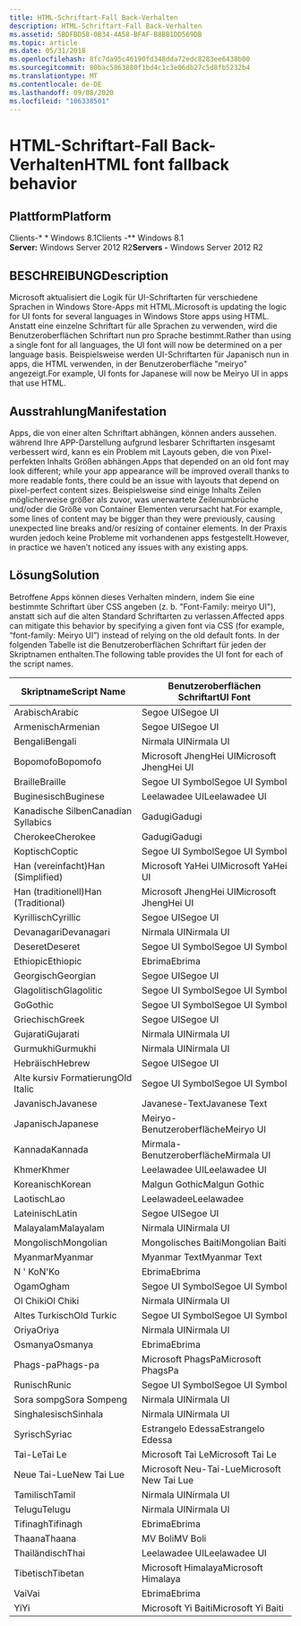 ```yaml
---
title: HTML-Schriftart-Fall Back-Verhalten
description: HTML-Schriftart-Fall Back-Verhalten
ms.assetid: 5BDFBD58-0B34-4A58-BFAF-B8BB1DD569DB
ms.topic: article
ms.date: 05/31/2018
ms.openlocfilehash: 8fc7da95c46190fd348dda72edc8283ee6438b00
ms.sourcegitcommit: 80bac5863880f1bd4c1c3e06db27c5d8fb5232b4
ms.translationtype: MT
ms.contentlocale: de-DE
ms.lasthandoff: 09/08/2020
ms.locfileid: "106338501"
---
```

# <a name="html-font-fallback-behavior"></a><span data-ttu-id="9bd6a-103">HTML-Schriftart-Fall Back-Verhalten</span><span class="sxs-lookup"><span data-stu-id="9bd6a-103">HTML font fallback behavior</span></span>

## <a name="platform"></a><span data-ttu-id="9bd6a-104">Plattform</span><span class="sxs-lookup"><span data-stu-id="9bd6a-104">Platform</span></span>

<span data-ttu-id="9bd6a-105">Clients-\* \* Windows 8.1</span><span class="sxs-lookup"><span data-stu-id="9bd6a-105">Clients -\*\* Windows 8.1</span></span>  
<span data-ttu-id="9bd6a-106">**Server:** Windows Server 2012 R2</span><span class="sxs-lookup"><span data-stu-id="9bd6a-106">**Servers -** Windows Server 2012 R2</span></span>  


## <a name="description"></a><span data-ttu-id="9bd6a-107">BESCHREIBUNG</span><span class="sxs-lookup"><span data-stu-id="9bd6a-107">Description</span></span>

<span data-ttu-id="9bd6a-108">Microsoft aktualisiert die Logik für UI-Schriftarten für verschiedene Sprachen in Windows Store-Apps mit HTML.</span><span class="sxs-lookup"><span data-stu-id="9bd6a-108">Microsoft is updating the logic for UI fonts for several languages in Windows Store apps using HTML.</span></span> <span data-ttu-id="9bd6a-109">Anstatt eine einzelne Schriftart für alle Sprachen zu verwenden, wird die Benutzeroberflächen Schriftart nun pro Sprache bestimmt.</span><span class="sxs-lookup"><span data-stu-id="9bd6a-109">Rather than using a single font for all languages, the UI font will now be determined on a per language basis.</span></span> <span data-ttu-id="9bd6a-110">Beispielsweise werden UI-Schriftarten für Japanisch nun in apps, die HTML verwenden, in der Benutzeroberfläche "meiryo" angezeigt.</span><span class="sxs-lookup"><span data-stu-id="9bd6a-110">For example, UI fonts for Japanese will now be Meiryo UI in apps that use HTML.</span></span>

## <a name="manifestation"></a><span data-ttu-id="9bd6a-111">Ausstrahlung</span><span class="sxs-lookup"><span data-stu-id="9bd6a-111">Manifestation</span></span>

<span data-ttu-id="9bd6a-112">Apps, die von einer alten Schriftart abhängen, können anders aussehen. während Ihre APP-Darstellung aufgrund lesbarer Schriftarten insgesamt verbessert wird, kann es ein Problem mit Layouts geben, die von Pixel-perfekten Inhalts Größen abhängen.</span><span class="sxs-lookup"><span data-stu-id="9bd6a-112">Apps that depended on an old font may look different; while your app appearance will be improved overall thanks to more readable fonts, there could be an issue with layouts that depend on pixel-perfect content sizes.</span></span> <span data-ttu-id="9bd6a-113">Beispielsweise sind einige Inhalts Zeilen möglicherweise größer als zuvor, was unerwartete Zeilenumbrüche und/oder die Größe von Container Elementen verursacht hat.</span><span class="sxs-lookup"><span data-stu-id="9bd6a-113">For example, some lines of content may be bigger than they were previously, causing unexpected line breaks and/or resizing of container elements.</span></span> <span data-ttu-id="9bd6a-114">In der Praxis wurden jedoch keine Probleme mit vorhandenen apps festgestellt.</span><span class="sxs-lookup"><span data-stu-id="9bd6a-114">However, in practice we haven’t noticed any issues with any existing apps.</span></span>

## <a name="solution"></a><span data-ttu-id="9bd6a-115">Lösung</span><span class="sxs-lookup"><span data-stu-id="9bd6a-115">Solution</span></span>

<span data-ttu-id="9bd6a-116">Betroffene Apps können dieses Verhalten mindern, indem Sie eine bestimmte Schriftart über CSS angeben (z. b. "Font-Family: meiryo UI"), anstatt sich auf die alten Standard Schriftarten zu verlassen.</span><span class="sxs-lookup"><span data-stu-id="9bd6a-116">Affected apps can mitigate this behavior by specifying a given font via CSS (for example, “font-family: Meiryo UI”) instead of relying on the old default fonts.</span></span> <span data-ttu-id="9bd6a-117">In der folgenden Tabelle ist die Benutzeroberflächen Schriftart für jeden der Skriptnamen enthalten.</span><span class="sxs-lookup"><span data-stu-id="9bd6a-117">The following table provides the UI font for each of the script names.</span></span>



| <span data-ttu-id="9bd6a-118">Skriptname</span><span class="sxs-lookup"><span data-stu-id="9bd6a-118">Script Name</span></span>        | <span data-ttu-id="9bd6a-119">Benutzeroberflächen Schriftart</span><span class="sxs-lookup"><span data-stu-id="9bd6a-119">UI Font</span></span>               |
|--------------------|-----------------------|
| <span data-ttu-id="9bd6a-120">Arabisch</span><span class="sxs-lookup"><span data-stu-id="9bd6a-120">Arabic</span></span>             | <span data-ttu-id="9bd6a-121">Segoe UI</span><span class="sxs-lookup"><span data-stu-id="9bd6a-121">Segoe UI</span></span>              |
| <span data-ttu-id="9bd6a-122">Armenisch</span><span class="sxs-lookup"><span data-stu-id="9bd6a-122">Armenian</span></span>           | <span data-ttu-id="9bd6a-123">Segoe UI</span><span class="sxs-lookup"><span data-stu-id="9bd6a-123">Segoe UI</span></span>              |
| <span data-ttu-id="9bd6a-124">Bengali</span><span class="sxs-lookup"><span data-stu-id="9bd6a-124">Bengali</span></span>            | <span data-ttu-id="9bd6a-125">Nirmala UI</span><span class="sxs-lookup"><span data-stu-id="9bd6a-125">Nirmala UI</span></span>            |
| <span data-ttu-id="9bd6a-126">Bopomofo</span><span class="sxs-lookup"><span data-stu-id="9bd6a-126">Bopomofo</span></span>           | <span data-ttu-id="9bd6a-127">Microsoft JhengHei UI</span><span class="sxs-lookup"><span data-stu-id="9bd6a-127">Microsoft JhengHei UI</span></span> |
| <span data-ttu-id="9bd6a-128">Braille</span><span class="sxs-lookup"><span data-stu-id="9bd6a-128">Braille</span></span>            | <span data-ttu-id="9bd6a-129">Segoe UI Symbol</span><span class="sxs-lookup"><span data-stu-id="9bd6a-129">Segoe UI Symbol</span></span>       |
| <span data-ttu-id="9bd6a-130">Buginesisch</span><span class="sxs-lookup"><span data-stu-id="9bd6a-130">Buginese</span></span>           | <span data-ttu-id="9bd6a-131">Leelawadee UI</span><span class="sxs-lookup"><span data-stu-id="9bd6a-131">Leelawadee UI</span></span>         |
| <span data-ttu-id="9bd6a-132">Kanadische Silben</span><span class="sxs-lookup"><span data-stu-id="9bd6a-132">Canadian Syllabics</span></span> | <span data-ttu-id="9bd6a-133">Gadugi</span><span class="sxs-lookup"><span data-stu-id="9bd6a-133">Gadugi</span></span>                |
| <span data-ttu-id="9bd6a-134">Cherokee</span><span class="sxs-lookup"><span data-stu-id="9bd6a-134">Cherokee</span></span>           | <span data-ttu-id="9bd6a-135">Gadugi</span><span class="sxs-lookup"><span data-stu-id="9bd6a-135">Gadugi</span></span>                |
| <span data-ttu-id="9bd6a-136">Koptisch</span><span class="sxs-lookup"><span data-stu-id="9bd6a-136">Coptic</span></span>             | <span data-ttu-id="9bd6a-137">Segoe UI Symbol</span><span class="sxs-lookup"><span data-stu-id="9bd6a-137">Segoe UI Symbol</span></span>       |
| <span data-ttu-id="9bd6a-138">Han (vereinfacht)</span><span class="sxs-lookup"><span data-stu-id="9bd6a-138">Han (Simplified)</span></span>   | <span data-ttu-id="9bd6a-139">Microsoft YaHei UI</span><span class="sxs-lookup"><span data-stu-id="9bd6a-139">Microsoft YaHei UI</span></span>    |
| <span data-ttu-id="9bd6a-140">Han (traditionell)</span><span class="sxs-lookup"><span data-stu-id="9bd6a-140">Han (Traditional)</span></span>  | <span data-ttu-id="9bd6a-141">Microsoft JhengHei UI</span><span class="sxs-lookup"><span data-stu-id="9bd6a-141">Microsoft JhengHei UI</span></span> |
| <span data-ttu-id="9bd6a-142">Kyrillisch</span><span class="sxs-lookup"><span data-stu-id="9bd6a-142">Cyrillic</span></span>           | <span data-ttu-id="9bd6a-143">Segoe UI</span><span class="sxs-lookup"><span data-stu-id="9bd6a-143">Segoe UI</span></span>              |
| <span data-ttu-id="9bd6a-144">Devanagari</span><span class="sxs-lookup"><span data-stu-id="9bd6a-144">Devanagari</span></span>         | <span data-ttu-id="9bd6a-145">Nirmala UI</span><span class="sxs-lookup"><span data-stu-id="9bd6a-145">Nirmala UI</span></span>            |
| <span data-ttu-id="9bd6a-146">Deseret</span><span class="sxs-lookup"><span data-stu-id="9bd6a-146">Deseret</span></span>            | <span data-ttu-id="9bd6a-147">Segoe UI Symbol</span><span class="sxs-lookup"><span data-stu-id="9bd6a-147">Segoe UI Symbol</span></span>       |
| <span data-ttu-id="9bd6a-148">Ethiopic</span><span class="sxs-lookup"><span data-stu-id="9bd6a-148">Ethiopic</span></span>           | <span data-ttu-id="9bd6a-149">Ebrima</span><span class="sxs-lookup"><span data-stu-id="9bd6a-149">Ebrima</span></span>                |
| <span data-ttu-id="9bd6a-150">Georgisch</span><span class="sxs-lookup"><span data-stu-id="9bd6a-150">Georgian</span></span>           | <span data-ttu-id="9bd6a-151">Segoe UI</span><span class="sxs-lookup"><span data-stu-id="9bd6a-151">Segoe UI</span></span>              |
| <span data-ttu-id="9bd6a-152">Glagolitisch</span><span class="sxs-lookup"><span data-stu-id="9bd6a-152">Glagolitic</span></span>         | <span data-ttu-id="9bd6a-153">Segoe UI Symbol</span><span class="sxs-lookup"><span data-stu-id="9bd6a-153">Segoe UI Symbol</span></span>       |
| <span data-ttu-id="9bd6a-154">Go</span><span class="sxs-lookup"><span data-stu-id="9bd6a-154">Gothic</span></span>             | <span data-ttu-id="9bd6a-155">Segoe UI Symbol</span><span class="sxs-lookup"><span data-stu-id="9bd6a-155">Segoe UI Symbol</span></span>       |
| <span data-ttu-id="9bd6a-156">Griechisch</span><span class="sxs-lookup"><span data-stu-id="9bd6a-156">Greek</span></span>              | <span data-ttu-id="9bd6a-157">Segoe UI</span><span class="sxs-lookup"><span data-stu-id="9bd6a-157">Segoe UI</span></span>              |
| <span data-ttu-id="9bd6a-158">Gujarati</span><span class="sxs-lookup"><span data-stu-id="9bd6a-158">Gujarati</span></span>           | <span data-ttu-id="9bd6a-159">Nirmala UI</span><span class="sxs-lookup"><span data-stu-id="9bd6a-159">Nirmala UI</span></span>            |
| <span data-ttu-id="9bd6a-160">Gurmukhi</span><span class="sxs-lookup"><span data-stu-id="9bd6a-160">Gurmukhi</span></span>           | <span data-ttu-id="9bd6a-161">Nirmala UI</span><span class="sxs-lookup"><span data-stu-id="9bd6a-161">Nirmala UI</span></span>            |
| <span data-ttu-id="9bd6a-162">Hebräisch</span><span class="sxs-lookup"><span data-stu-id="9bd6a-162">Hebrew</span></span>             | <span data-ttu-id="9bd6a-163">Segoe UI</span><span class="sxs-lookup"><span data-stu-id="9bd6a-163">Segoe UI</span></span>              |
| <span data-ttu-id="9bd6a-164">Alte kursiv Formatierung</span><span class="sxs-lookup"><span data-stu-id="9bd6a-164">Old Italic</span></span>         | <span data-ttu-id="9bd6a-165">Segoe UI Symbol</span><span class="sxs-lookup"><span data-stu-id="9bd6a-165">Segoe UI Symbol</span></span>       |
| <span data-ttu-id="9bd6a-166">Javanisch</span><span class="sxs-lookup"><span data-stu-id="9bd6a-166">Javanese</span></span>           | <span data-ttu-id="9bd6a-167">Javanese-Text</span><span class="sxs-lookup"><span data-stu-id="9bd6a-167">Javanese Text</span></span>         |
| <span data-ttu-id="9bd6a-168">Japanisch</span><span class="sxs-lookup"><span data-stu-id="9bd6a-168">Japanese</span></span>           | <span data-ttu-id="9bd6a-169">Meiryo-Benutzeroberfläche</span><span class="sxs-lookup"><span data-stu-id="9bd6a-169">Meiryo UI</span></span>             |
| <span data-ttu-id="9bd6a-170">Kannada</span><span class="sxs-lookup"><span data-stu-id="9bd6a-170">Kannada</span></span>            | <span data-ttu-id="9bd6a-171">Mirmala-Benutzeroberfläche</span><span class="sxs-lookup"><span data-stu-id="9bd6a-171">Mirmala UI</span></span>            |
| <span data-ttu-id="9bd6a-172">Khmer</span><span class="sxs-lookup"><span data-stu-id="9bd6a-172">Khmer</span></span>              | <span data-ttu-id="9bd6a-173">Leelawadee UI</span><span class="sxs-lookup"><span data-stu-id="9bd6a-173">Leelawadee UI</span></span>         |
| <span data-ttu-id="9bd6a-174">Koreanisch</span><span class="sxs-lookup"><span data-stu-id="9bd6a-174">Korean</span></span>             | <span data-ttu-id="9bd6a-175">Malgun Gothic</span><span class="sxs-lookup"><span data-stu-id="9bd6a-175">Malgun Gothic</span></span>         |
| <span data-ttu-id="9bd6a-176">Laotisch</span><span class="sxs-lookup"><span data-stu-id="9bd6a-176">Lao</span></span>                | <span data-ttu-id="9bd6a-177">Leelawadee</span><span class="sxs-lookup"><span data-stu-id="9bd6a-177">Leelawadee</span></span>            |
| <span data-ttu-id="9bd6a-178">Lateinisch</span><span class="sxs-lookup"><span data-stu-id="9bd6a-178">Latin</span></span>              | <span data-ttu-id="9bd6a-179">Segoe UI</span><span class="sxs-lookup"><span data-stu-id="9bd6a-179">Segoe UI</span></span>              |
| <span data-ttu-id="9bd6a-180">Malayalam</span><span class="sxs-lookup"><span data-stu-id="9bd6a-180">Malayalam</span></span>          | <span data-ttu-id="9bd6a-181">Nirmala UI</span><span class="sxs-lookup"><span data-stu-id="9bd6a-181">Nirmala UI</span></span>            |
| <span data-ttu-id="9bd6a-182">Mongolisch</span><span class="sxs-lookup"><span data-stu-id="9bd6a-182">Mongolian</span></span>          | <span data-ttu-id="9bd6a-183">Mongolisches Baiti</span><span class="sxs-lookup"><span data-stu-id="9bd6a-183">Mongolian Baiti</span></span>       |
| <span data-ttu-id="9bd6a-184">Myanmar</span><span class="sxs-lookup"><span data-stu-id="9bd6a-184">Myanmar</span></span>            | <span data-ttu-id="9bd6a-185">Myanmar Text</span><span class="sxs-lookup"><span data-stu-id="9bd6a-185">Myanmar Text</span></span>          |
| <span data-ttu-id="9bd6a-186">N ' Ko</span><span class="sxs-lookup"><span data-stu-id="9bd6a-186">N'Ko</span></span>               | <span data-ttu-id="9bd6a-187">Ebrima</span><span class="sxs-lookup"><span data-stu-id="9bd6a-187">Ebrima</span></span>                |
| <span data-ttu-id="9bd6a-188">Ogam</span><span class="sxs-lookup"><span data-stu-id="9bd6a-188">Ogham</span></span>              | <span data-ttu-id="9bd6a-189">Segoe UI Symbol</span><span class="sxs-lookup"><span data-stu-id="9bd6a-189">Segoe UI Symbol</span></span>       |
| <span data-ttu-id="9bd6a-190">Ol Chiki</span><span class="sxs-lookup"><span data-stu-id="9bd6a-190">Ol Chiki</span></span>           | <span data-ttu-id="9bd6a-191">Nirmala UI</span><span class="sxs-lookup"><span data-stu-id="9bd6a-191">Nirmala UI</span></span>            |
| <span data-ttu-id="9bd6a-192">Altes Turkisch</span><span class="sxs-lookup"><span data-stu-id="9bd6a-192">Old Turkic</span></span>         | <span data-ttu-id="9bd6a-193">Segoe UI Symbol</span><span class="sxs-lookup"><span data-stu-id="9bd6a-193">Segoe UI Symbol</span></span>       |
| <span data-ttu-id="9bd6a-194">Oriya</span><span class="sxs-lookup"><span data-stu-id="9bd6a-194">Oriya</span></span>              | <span data-ttu-id="9bd6a-195">Nirmala UI</span><span class="sxs-lookup"><span data-stu-id="9bd6a-195">Nirmala UI</span></span>            |
| <span data-ttu-id="9bd6a-196">Osmanya</span><span class="sxs-lookup"><span data-stu-id="9bd6a-196">Osmanya</span></span>            | <span data-ttu-id="9bd6a-197">Ebrima</span><span class="sxs-lookup"><span data-stu-id="9bd6a-197">Ebrima</span></span>                |
| <span data-ttu-id="9bd6a-198">Phags-pa</span><span class="sxs-lookup"><span data-stu-id="9bd6a-198">Phags-pa</span></span>           | <span data-ttu-id="9bd6a-199">Microsoft PhagsPa</span><span class="sxs-lookup"><span data-stu-id="9bd6a-199">Microsoft PhagsPa</span></span>     |
| <span data-ttu-id="9bd6a-200">Runisch</span><span class="sxs-lookup"><span data-stu-id="9bd6a-200">Runic</span></span>              | <span data-ttu-id="9bd6a-201">Segoe UI Symbol</span><span class="sxs-lookup"><span data-stu-id="9bd6a-201">Segoe UI Symbol</span></span>       |
| <span data-ttu-id="9bd6a-202">Sora sompg</span><span class="sxs-lookup"><span data-stu-id="9bd6a-202">Sora Sompeng</span></span>       | <span data-ttu-id="9bd6a-203">Nirmala UI</span><span class="sxs-lookup"><span data-stu-id="9bd6a-203">Nirmala UI</span></span>            |
| <span data-ttu-id="9bd6a-204">Singhalesisch</span><span class="sxs-lookup"><span data-stu-id="9bd6a-204">Sinhala</span></span>            | <span data-ttu-id="9bd6a-205">Nirmala UI</span><span class="sxs-lookup"><span data-stu-id="9bd6a-205">Nirmala UI</span></span>            |
| <span data-ttu-id="9bd6a-206">Syrisch</span><span class="sxs-lookup"><span data-stu-id="9bd6a-206">Syriac</span></span>             | <span data-ttu-id="9bd6a-207">Estrangelo Edessa</span><span class="sxs-lookup"><span data-stu-id="9bd6a-207">Estrangelo Edessa</span></span>     |
| <span data-ttu-id="9bd6a-208">Tai-Le</span><span class="sxs-lookup"><span data-stu-id="9bd6a-208">Tai Le</span></span>             | <span data-ttu-id="9bd6a-209">Microsoft Tai Le</span><span class="sxs-lookup"><span data-stu-id="9bd6a-209">Microsoft Tai Le</span></span>      |
| <span data-ttu-id="9bd6a-210">Neue Tai-Lue</span><span class="sxs-lookup"><span data-stu-id="9bd6a-210">New Tai Lue</span></span>        | <span data-ttu-id="9bd6a-211">Microsoft Neu-Tai-Lue</span><span class="sxs-lookup"><span data-stu-id="9bd6a-211">Microsoft New Tai Lue</span></span> |
| <span data-ttu-id="9bd6a-212">Tamilisch</span><span class="sxs-lookup"><span data-stu-id="9bd6a-212">Tamil</span></span>              | <span data-ttu-id="9bd6a-213">Nirmala UI</span><span class="sxs-lookup"><span data-stu-id="9bd6a-213">Nirmala UI</span></span>            |
| <span data-ttu-id="9bd6a-214">Telugu</span><span class="sxs-lookup"><span data-stu-id="9bd6a-214">Telugu</span></span>             | <span data-ttu-id="9bd6a-215">Nirmala UI</span><span class="sxs-lookup"><span data-stu-id="9bd6a-215">Nirmala UI</span></span>            |
| <span data-ttu-id="9bd6a-216">Tifinagh</span><span class="sxs-lookup"><span data-stu-id="9bd6a-216">Tifinagh</span></span>           | <span data-ttu-id="9bd6a-217">Ebrima</span><span class="sxs-lookup"><span data-stu-id="9bd6a-217">Ebrima</span></span>                |
| <span data-ttu-id="9bd6a-218">Thaana</span><span class="sxs-lookup"><span data-stu-id="9bd6a-218">Thaana</span></span>             | <span data-ttu-id="9bd6a-219">MV Boli</span><span class="sxs-lookup"><span data-stu-id="9bd6a-219">MV Boli</span></span>               |
| <span data-ttu-id="9bd6a-220">Thailändisch</span><span class="sxs-lookup"><span data-stu-id="9bd6a-220">Thai</span></span>               | <span data-ttu-id="9bd6a-221">Leelawadee UI</span><span class="sxs-lookup"><span data-stu-id="9bd6a-221">Leelawadee UI</span></span>         |
| <span data-ttu-id="9bd6a-222">Tibetisch</span><span class="sxs-lookup"><span data-stu-id="9bd6a-222">Tibetan</span></span>            | <span data-ttu-id="9bd6a-223">Microsoft Himalaya</span><span class="sxs-lookup"><span data-stu-id="9bd6a-223">Microsoft Himalaya</span></span>    |
| <span data-ttu-id="9bd6a-224">Vai</span><span class="sxs-lookup"><span data-stu-id="9bd6a-224">Vai</span></span>                | <span data-ttu-id="9bd6a-225">Ebrima</span><span class="sxs-lookup"><span data-stu-id="9bd6a-225">Ebrima</span></span>                |
| <span data-ttu-id="9bd6a-226">Yi</span><span class="sxs-lookup"><span data-stu-id="9bd6a-226">Yi</span></span>                 | <span data-ttu-id="9bd6a-227">Microsoft Yi Baiti</span><span class="sxs-lookup"><span data-stu-id="9bd6a-227">Microsoft Yi Baiti</span></span>    |



 

 

 




